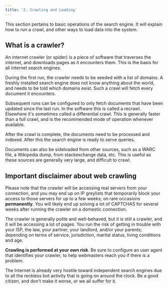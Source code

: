 ```yaml
---
title: '2. Crawling and Loading'
---
```


This section pertains to basic operations of the search engine.  It will explain how to run a crawl, and other ways to load data into the system.

## What is a crawler?

An internet crawler (or spider) is a piece of software that traverses the internet, and downloads pages as it encounters them.  This is the basis for all internet search engines.  

During the first run, the crawler needs to be seeded with a list of domains.  A freshly installed search engine does not know anything about the world, and needs to be told which domains exist.  Such a crawl will fetch every document it encounters. 

Subsequent runs can be configured to only fetch documents that have been updated since the last run.  In the software this is called a recrawl.  Elsewhere it's sometimes called a differential crawl.  This is generally faster than a full crawl, and is the recommended mode of operation whenever available.

After the crawl is complete, the documents need to be processed and indexed.  After this the search engine is ready to serve queries.

Documents can also be sideloaded from other sources, such as a WARC file, a Wikipedia dump, from stackexchange data, etc.  This is useful as these sources are generally very large, and difficult to crawl. 

## Important disclaimer about web crawling

Please note that the crawler will be accessing real servers from your connection, and you may end up on IP greylists that temporarily block your access to those servers for up to a few weeks; on rare occasions **permanently**.  You will likely end up solving a lot of CAPTCHAS for several weeks after running the crawler on a domestic connection.

The crawler is generally polite and well-behaved, but it is still a crawler, and it will be accessing a lot of pages. You run the risk of getting in trouble with your ISP, the law, your partner, your landlord, and/or your parents; depending on terms of service, jurisdiction, marital status, living conditions and age.

**Crawling is performed at your own risk**.  Be sure to configure an user agent that identifies your crawler, to help webmasters reach you if there is a problem.  

The Internet is already very hostile toward independent search engines due to all the reckless bot activity that is going on around the clock.  Be a good citizen, and don't make it worse, or we all suffer for it.